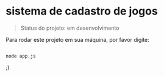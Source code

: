 <h1>sistema de cadastro de jogos</h1>

> Status do projeto: em desenvolvimento

Para rodar este projeto em sua máquina, por favor digite:

```

node app.js
```
;)
